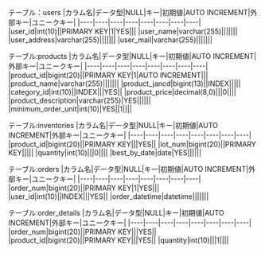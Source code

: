 テーブル：users
|カラム名|データ型|NULL|キー|初期値|AUTO INCREMENT|外部キー|ユニークキー|
|----|----|----|----|----|----|----|----|
|user_id|int(10)||PRIMARY KEY|1|YES|||
|user_name|varchar(255)|||||||
|user_address|varchar(255)|||||||
|user_mail|varchar(255)|||||||

テーブル:products
|カラム名|データ型|NULL|キー|初期値|AUTO INCREMENT|外部キー|ユニークキー|
|----|----|----|----|----|----|----|----|
|product_id|bigint(20)||PRIMARY KEY|1|AUTO INCREMENT|||
|product_name|varchar(255)|||||||
|product_jancd|bigint(13)||INDEX|||||
|category_id|int(10)||INDEX|||YES||
|product_price|decimal(8,0)|||0||||
|product_description|varchar(255)|YES||||||
|minimum_order_unit|int(10)|YES||1||||

テーブル:inventories
|カラム名|データ型|NULL|キー|初期値|AUTO INCREMENT|外部キー|ユニークキー|
|----|----|----|----|----|----|----|----|
|product_id|bigint(20)||PRIMARY KEY|||YES||
|lot_num|bigint(20)||PRIMARY KEY|||||
|quantity|int(10)|||0||||
|best_by_date|date|YES||||||

テーブル:orders
|カラム名|データ型|NULL|キー|初期値|AUTO INCREMENT|外部キー|ユニークキー|
|----|----|----|----|----|----|----|----|
|order_num|bigint(20)||PRIMARY KEY|1|YES|||
|user_id|int(10)||INDEX|||YES||
|order_datetime|datetime|||||||

テーブル:order_details
|カラム名|データ型|NULL|キー|初期値|AUTO INCREMENT|外部キー|ユニークキー|
|----|----|----|----|----|----|----|----|
|order_num|bigint(20)||PRIMARY KEY|||YES||
|product_id|bigint(20)||PRIMARY KEY|||YES||
|quantity|int(10)|||1||||
